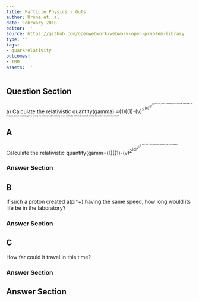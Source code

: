 ```yaml
---
title: Particle Physics - Guts
author: Urone et. al
date: February 2018
editor: ''
source: https://github.com/openwebwork/webwork-open-problem-library
type: ''
tags:
- quarkrelativity
outcomes:
- TBD
assets: ''
---
```


## Question Section 

a) Calculate the relativistic quantity(gamma) =(1)((1)-(v)<sup>2<sup>(c)<sup>2<sup>)<sup>12<sup> for(TeV,(TeV) protons produced at Fermilab. 
b) If such a proton created a(pi^+) having the same speed, how long would its life be in the laboratory? 
c) How far could it travel in this time?

## A
Calculate the relativistic quantity(gamm=(1)((1)-(v)<sup>2<sup>(c)<sup>2<sup>)<sup>12<sup> for(TeV,(TeV) protons produced at Fermilab. 
### Answer Section
## B
If such a proton created a(pi^+) having the same speed, how long would its life be in the laboratory? 
### Answer Section
## C
How far could it travel in this time?
### Answer Section


## Answer Section

